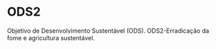 # ODS2
Objetivo de Desenvolvimento Sustentável (ODS). ODS2-Erradicação da fome e agricultura sustentável.

